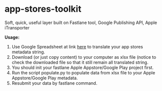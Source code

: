 # app-stores-toolkit
Soft, quick, useful layer built on Fastlane tool, Google Publishing API, Apple iTransporter

**Usage:**

1. Use Google Spreadsheet at link [here](https://docs.google.com/spreadsheets/d/1gvd1y6YNyPNxqCYm324svAP2a3JFQnX9m9AtbIi2ZQQ/edit?usp=sharing) to translate your app stores metadata string.
2. Download (or just copy content) to your computer as xlsx file (notice to check the downloaded file so that it still remain all translated string.
3. You should init your fastlane Apple Appstore/Google Play project first.
3. Run the script populate.py to populate data from xlsx file to your Apple Appstore/Google Play metadata.
4. Resubmit your data by fastlane command.